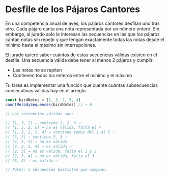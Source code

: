 # Desfile de los Pájaros Cantores

En una competencia anual de aves, los pájaros cantores desfilan uno tras otro. Cada pájaro canta una nota representada por un número entero. Sin embargo, al jurado solo le interesan las secuencias en las que los pájaros cantan notas sin repetir y que tengan exactamente todas las notas desde el mínimo hasta el máximo sin interrupciones.

El jurado quiere saber cuántas de estas secuencias válidas existen en el desfile. Una secuencia válida debe tener al menos 2 pájaros y cumplir:

- Las notas no se repiten
- Contienen todos los enteros entre el mínimo y el máximo

Tu tarea es implementar una función que cuente cuántas subsecuencias consecutivas válidas hay en el arreglo.

```javascript
const birdNotes = [1, 3, 2, 5, 4]
countMelodySequences(birdNotes) // → 6

// Las secuencias válidas son:

// [1, 3, 2] → contiene 1, 2, 3 ✅
// [1, 3, 2, 5] → no es válida, falta el 4
// [1, 3, 2, 5, 4] → contiene todos del 1 al 5 ✅
// [3, 2] → contiene 2, 3 ✅
// [3, 2, 5] → no es válida
// [3, 2, 5, 4] → es válida ✅
// [2, 5] → no es válida, falta el 2 y 3
// [2, 5, 4] → no es válido, falta el 3
// [5, 4] → es válida ✅

// Total: 5 secuencias distintas que cumplen.
```
